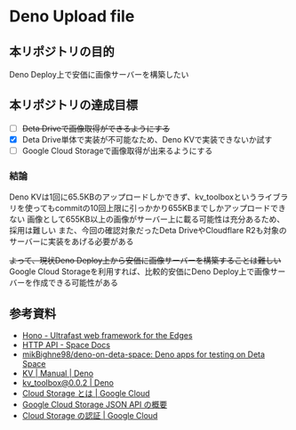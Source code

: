 # Deno Upload file

## 本リポジトリの目的
Deno Deploy上で安価に画像サーバーを構築したい  

## 本リポジトリの達成目標
- [ ] ~~Deta Driveで画像取得ができるようにする~~  
- [x] Deta Drive単体で実装が不可能なため、Deno KVで実装できないか試す
- [ ] Google Cloud Storageで画像取得が出来るようにする

### 結論
Deno KVは1回に65.5KBのアップロードしかできず、kv_toolboxというライブラリを使ってもcommitの10回上限に引っかかり655KBまでしかアップロードできない
画像として655KB以上の画像がサーバー上に載る可能性は充分あるため、採用は難しい
また、今回の確認対象だったDeta DriveやCloudflare R2も対象のサーバーに実装をあげる必要がある

~~よって、現状Deno Deploy上から安価に画像サーバーを構築することは難しい~~  
Google Cloud Storageを利用すれば、比較的安価にDeno Deploy上で画像サーバーを作成できる可能性がある

## 参考資料
- [Hono - Ultrafast web framework for the Edges](https://hono.dev/)
- [HTTP API - Space Docs](https://deta.space/docs/en/reference/drive/HTTP)
- [mikBighne98/deno-on-deta-space: Deno apps for testing on Deta Space](https://github.com/mikBighne98/deno-on-deta-space)
- [KV | Manual | Deno](https://deno.com/manual@v1.34.0/runtime/kv)
- [kv_toolbox@0.0.2 | Deno](https://deno.land/x/kv_toolbox@0.0.2)
- [Cloud Storage とは | Google Cloud](https://cloud.google.com/storage/docs/introduction?hl=ja)
- [Google Cloud Storage JSON API の概要](https://cloud.google.com/storage/docs/json_api?hl=ja)
- [Cloud Storage の認証 | Google Cloud](https://cloud.google.com/storage/docs/authentication?hl=ja)
